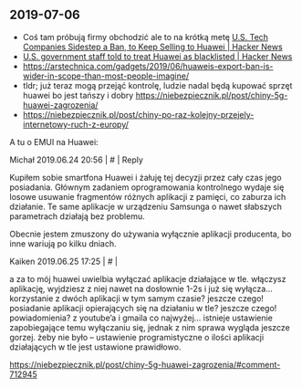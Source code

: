 ## 2019-07-06

- Coś tam próbują firmy obchodzić ale to na krótką metę [U.S. Tech Companies Sidestep a Ban, to Keep Selling to Huawei | Hacker News](https://news.ycombinator.com/item?id=20279227)
- [U.S. government staff told to treat Huawei as blacklisted | Hacker News](https://news.ycombinator.com/item?id=20346043)
- https://arstechnica.com/gadgets/2019/06/huaweis-export-ban-is-wider-in-scope-than-most-people-imagine/
- tldr; już teraz mogą  przejąć kontrolę, ludzie nadal będą kupować sprzęt huawei bo jest tańszy i dobry https://niebezpiecznik.pl/post/chiny-5g-huawei-zagrozenia/
- https://niebezpiecznik.pl/post/chiny-po-raz-kolejny-przejely-internetowy-ruch-z-europy/

A tu o EMUI na Huawei:


Michał 2019.06.24 20:56 | # | Reply

Kupiłem sobie smartfona Huawei i żałuję tej decyzji przez cały czas jego posiadania. Głównym zadaniem oprogramowania kontrolnego wydaje się losowe usuwanie fragmentów różnych aplikacji z pamięci, co zaburza ich działanie.
Te same aplikacje w urządzeniu Samsunga o nawet słabszych parametrach działają bez problemu.

Obecnie jestem zmuszony do używania wyłącznie aplikacji producenta, bo inne wariują po kilku dniach.


Kaiken 2019.06.25 17:25 | # |

a za to mój huawei uwielbia wyłączać aplikacje działające w tle. włączysz aplikację, wyjdziesz z niej nawet na dosłownie 1-2s i już się wyłącza…
korzystanie z dwóch aplikacji w tym samym czasie? jeszcze czego!
posiadanie aplikacji opierających się na działaniu w tle? jeszcze czego!
powiadomienia? z youtube’a i gmaila co najwyżej…
istnieje ustawienie zapobiegające temu wyłączaniu się, jednak z nim sprawa wygląda jeszcze gorzej. żeby nie było – ustawienie programistyczne o ilości aplikacji działających w tle jest ustawione prawidłowo.

https://niebezpiecznik.pl/post/chiny-5g-huawei-zagrozenia/#comment-712945
